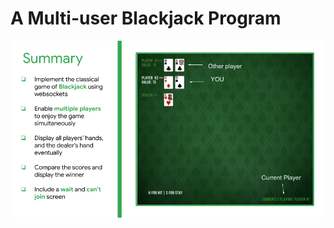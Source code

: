 # A Multi-user Blackjack Program
![Explaination](https://github.com/jasmine-lesner/we-can-t-deal-with-this/blob/0ec029047b55d17fdaa50301b46b8ea8c031afc8/images/Cohort%2017%20-%20Final%20Presentation%20Slides.png)
